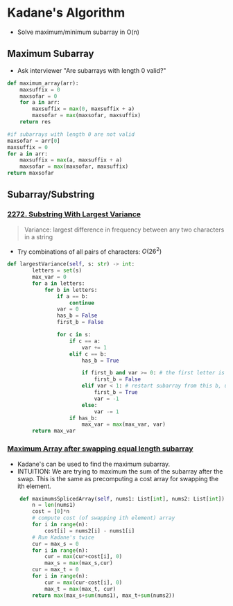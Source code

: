 ---
---
# Kadane's Algorithm
- Solve maximum/minimum subarray in O(n) 

## Maximum Subarray
- Ask interviewer "Are subarrays with length 0 valid?"
```python
def maximum_array(arr):
	maxsuffix = 0
	maxsofar = 0 
	for a in arr:
		maxsuffix = max(0, maxsuffix + a)
		maxsofar = max(maxsofar, maxsuffix)
	return res

#if subarrays with length 0 are not valid
maxsofar = arr[0]
maxsuffix = 0
for a in arr:
    maxsuffix = max(a, maxsuffix + a)
    maxsofar = max(maxsofar, maxsuffix)
return maxsofar

```

## Subarray/Substring

### [2272. Substring With Largest Variance](https://leetcode.com/problems/substring-with-largest-variance/)
> Variance: largest difference in frequency between any two characters in a string

- Try combinations of all pairs of characters: $O(26^2)$
```python
def largestVariance(self, s: str) -> int:
        letters = set(s)
        max_var = 0
        for a in letters:
            for b in letters:
                if a == b:
                    continue
                var = 0
                has_b = False
                first_b = False

                for c in s:
                    if c == a:
                        var += 1
                    elif c == b:
                        has_b = True

                        if first_b and var >= 0: # the first letter is a b and the b count is greater than 1. Shift right (remove the first b and count the current b)
                            first_b = False
                        elif var < 1: # restart subarray from this b, used to skip double bb's
                            first_b = True
                            var = -1
                        else:
                            var -= 1
                    if has_b:
                        max_var = max(max_var, var)
        return max_var

```

### [Maximum Array after swapping equal length subarray](https://leetcode.com/problems/maximum-score-of-spliced-array/)
- Kadane's can be used to find the maximum subarray.
- INTUITION: We are trying to maximum the sum of the subarray after the swap. This is the same as precomputing a cost array for swapping the ith element.

```python
    def maximumsSplicedArray(self, nums1: List[int], nums2: List[int]) -> int:
        n = len(nums1)
        cost = [0]*n
        # compute cost (of swapping ith element) array
        for i in range(n):
            cost[i] = nums2[i] - nums1[i]
        # Run Kadane's twice
        cur = max_s = 0
        for i in range(n):
            cur = max(cur+cost[i], 0)
            max_s = max(max_s,cur)
        cur = max_t = 0
        for i in range(n):
            cur = max(cur-cost[i], 0)
            max_t = max(max_t, cur)
        return max(max_s+sum(nums1), max_t+sum(nums2))
